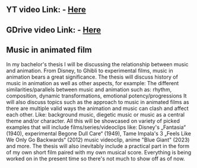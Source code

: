 ## YT video Link: - [Here](https://youtu.be/TCbkf-5FspI)
## GDrive video Link: - [Here](https://drive.google.com/drive/folders/1CrxG64MS_ZU8DhbOktVDMRsA2KvFHAFh?usp=drive_link)

## Music in animated film
In my bachelor's thesis I will be discussing the relationship between music and animation. From Disney, to Ghibli to experimental films, music in animation bears a great significance. The thesis will discuss history of music in animation as well as other aspects, for example: The different similarities/parallels between music and animation such as: rhythm, composition, dynamic transformations, emotional potency/progressions It will also discuss topics such as the approach to music in animated films as there are multiple valid ways the animation and music can clash and affect each other. Like: background music, diegetic music or music as a central theme and/or character. All this will be showcased on variety of picked examples that will include films/series/videoclips like: Disney's „Fantasia“ (1940), experimental Begone Dull Care“ (1949), Tame Impala's 3 „Feels Like We Only Go Backwards“ (2012) music videoclip, anime "Blue Giant" (2023) and more. The thesis will also inevitably include a practical part in the form of my own short film paired with my own musical score. Everything is being worked on in the present time so there's not much to show off as of now.

